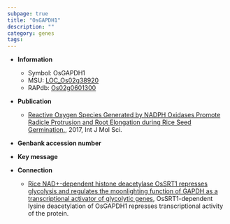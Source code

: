 ```yaml
---
subpage: true
title: "OsGAPDH1"
description: ""
category: genes
tags: 
---
```


* **Information**  
    + Symbol: OsGAPDH1  
    + MSU: [LOC_Os02g38920](http://rice.plantbiology.msu.edu/cgi-bin/ORF_infopage.cgi?orf=LOC_Os02g38920)  
    + RAPdb: [Os02g0601300](http://rapdb.dna.affrc.go.jp/viewer/gbrowse_details/irgsp1?name=Os02g0601300)  

* **Publication**  
    + [Reactive Oxygen Species Generated by NADPH Oxidases Promote Radicle Protrusion and Root Elongation during Rice Seed Germination.](http://www.ncbi.nlm.nih.gov/pubmed?term=Reactive+Oxygen+Species+Generated+by+NADPH+Oxidases+Promote+Radicle+Protrusion+and+Root+Elongation+during+Rice+Seed+Germination.%5BTitle%5D), 2017, Int J Mol Sci.

* **Genbank accession number**  

* **Key message**  

* **Connection**  
    + [Rice NAD+-dependent histone deacetylase OsSRT1 represses glycolysis and regulates the moonlighting function of GAPDH as a transcriptional activator of glycolytic genes](http://www.ncbi.nlm.nih.gov/pubmed?term=Rice+NAD+-dependent+histone+deacetylase+OsSRT1+represses+glycolysis+and+regulates+the+moonlighting+function+of+GAPDH+as+a+transcriptional+activator+of+glycolytic+genes%5BTitle%5D), OsSRT1-dependent lysine deacetylation of OsGAPDH1 represses transcriptional activity of the protein.




